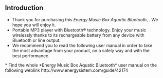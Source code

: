 ## Introduction

* Thank you for purchasing this *Energy Music Box Aquatic Bluetooth*, . We hope you will enjoy it.
* Portable MP3 player with Bluetooth® technology. Enjoy your music wirelessly thanks to its rechargeable battery from any device with Bluetooth or line output.
* We recommend you to read the following user manual in order to take the most advantage from your product, on a safely way and with the best performance.
<unique>
* Find the whole *Energy Music Box Aquatic Bluetooth* user manual on the following weblink  http://www.energysistem.com/guide/42174


